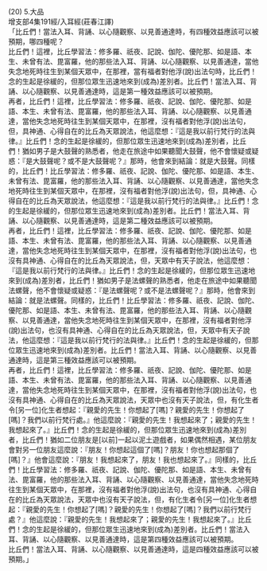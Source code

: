 (20) 5.大品  
增支部4集191經/入耳經(莊春江譯)  
「比丘們！當法入耳、背誦、以心隨觀察、以見善通達時，有四種效益應該可以被預期，哪四種呢？  
比丘們！這裡，比丘學習法：修多羅、祇夜、記說、伽陀、優陀那、如是語、本生、未曾有法、毘富羅，他的那些法入耳、背誦、以心隨觀察、以見善通達，當他失念地死時往生到某個天眾中，在那裡，當有福者對他浮(說)出法句時，比丘們！念的生起是徐緩的，但那位眾生迅速地來到(成為)差別者。比丘們！當法入耳、背誦、以心隨觀察、以見善通達時，這是第一種效益應該可以被預期。  
再者，比丘們！這裡，比丘學習法：修多羅、祇夜、記說、伽陀、優陀那、如是語、本生、未曾有法、毘富羅，他的那些法入耳、背誦、以心隨觀察、以見善通達，當他失念地死時往生到某個天眾中，在那裡，沒有福者對他浮(說)出法句，但，具神通、心得自在的比丘為天眾說法，他這麼想：『這是我以前行梵行的法與律。』比丘們！念的生起是徐緩的，但那位眾生迅速地來到(成為)差別者，比丘們！猶如男子是大鼓聲的熟悉者，他走在旅途中如果聽聞大鼓聲，他不會懷疑或疑惑：『是大鼓聲呢？或不是大鼓聲呢？』那時，他會來到結論：就是大鼓聲。同樣的，比丘們！比丘學習法：修多羅、祇夜、記說、伽陀、優陀那、如是語、本生、未曾有法、毘富羅，他的那些法入耳、背誦、以心隨觀察、以見善通達，當他失念地死時往生到某個天眾中，在那裡，沒有福者對他浮(說)出法句，但，具神通、心得自在的比丘為天眾說法，他這麼想：『這是我以前行梵行的法與律。』比丘們！念的生起是徐緩的，但那位眾生迅速地來到(成為)差別者。比丘們！當法入耳、背誦、以心隨觀察、以見善通達時，這是第二種效益應該可以被預期。  
再者，比丘們！這裡，比丘學習法：修多羅、祇夜、記說、伽陀、優陀那、如是語、本生、未曾有法、毘富羅，他的那些法入耳、背誦、以心隨觀察、以見善通達，當他失念地死時往生到某個天眾中，在那裡，沒有福者對他浮(說)出法句，也沒有具神通、心得自在的比丘為天眾說法，但，天眾中有天子說法，他這麼想：『這是我以前行梵行的法與律。』比丘們！念的生起是徐緩的，但那位眾生迅速地來到(成為)差別者，比丘們！猶如男子是法螺聲的熟悉者，他走在旅途中如果聽聞法螺聲，他不會懷疑或疑惑：『是法螺聲呢？或不是法螺聲呢？』那時，他會來到結論：就是法螺聲。同樣的，比丘們！比丘學習法：修多羅、祇夜、記說、伽陀、優陀那、如是語、本生、未曾有法、毘富羅，他的那些法入耳、背誦、以心隨觀察、以見善通達，當他失念地死時往生到某個天眾中，在那裡，沒有福者對他浮(說)出法句，也沒有具神通、心得自在的比丘為天眾說法，但，天眾中有天子說法，他這麼想：『這是我以前行梵行的法與律。』比丘們！念的生起是徐緩的，但那位眾生迅速地來到(成為)差別者。比丘們！當法入耳、背誦、以心隨觀察、以見善通達時，這是第三種效益應該可以被預期。  
再者，比丘們！這裡，比丘學習法：修多羅、祇夜、記說、伽陀、優陀那、如是語、本生、未曾有法、毘富羅，他的那些法入耳、背誦、以心隨觀察、以見善通達，當他失念地死時往生到某個天眾中，在那裡，沒有福者對他浮(說)出法句，也沒有具神通、心得自在的比丘為天眾說法，天眾中也沒有天子說法，但，有化生者令[另一位]化生者想起：『親愛的先生！你想起了[嗎]？親愛的先生！你想起了[嗎]？我們以前行梵行處。』他這麼說：『親愛的先生！我想起來了；親愛的先生！我想起來了。』比丘們！念的生起是徐緩的，但那位眾生迅速地來到(成為)差別者，比丘們！猶如二位朋友是[以前]一起以泥土遊戲者，如果偶然相遇，某位朋友會對另一位朋友這麼說：『朋友！你想起這個了[嗎]？朋友！你也想起那個了[嗎]？』他會這麼說：『朋友！我想起來了，朋友！我也想起來了。』同樣的，比丘們！比丘學習法：修多羅、祇夜、記說、伽陀、優陀那、如是語、本生、未曾有法、毘富羅，他的那些法入耳、背誦、以心隨觀察、以見善通達，當他失念地死時往生到某個天眾中，在那裡，沒有福者對他浮(說)出法句，也沒有具神通、心得自在的比丘為天眾說法，天眾中也沒有天子說法，但，有化生者令[另一位]化生者想起：『親愛的先生！你想起了[嗎]？親愛的先生！你想起了[嗎]？我們以前行梵行處？』他這麼說：『親愛的先生！我想起來了；親愛的先生！我想起來了。』比丘們！念的生起是徐緩的，但那位眾生迅速地來到(成為)差別者。比丘們！當法入耳、背誦、以心隨觀察、以見善通達時，這是第四種效益應該可以被預期。  
比丘們！當法入耳、背誦、以心隨觀察、以見善通達時，這是四種效益應該可以被預期。」  
  
  
